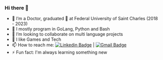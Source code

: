 ### Hi there 👋

- :school: I’m a Doctor, graduated :syringe: at Federal
  University of Saint Charles (2018 - 2023) 
- 🌱 I mostly program in GoLang, Python and Bash
- 👯 I’m looking to collaborate on multi language projects
- 💬 I like Games and Tech
- 📫 How to reach me: [![Linkedin Badge](https://img.shields.io/badge/-GabrielReinert-blue?style=flat-square&logo=Linkedin&logoColor=white&link=https://www.linkedin.com/in/gabriel-reinert-13b8051b3/)](https://www.linkedin.com/in/gabriel-reinert-13b8051b3/) 
| 
[![Gmail Badge](https://img.shields.io/badge/-gabriel.j.reinert@gmail.com-c14438?style=flat-square&logo=Gmail&logoColor=white&link=mailto:gabriel.j.reinert@gmail.com)](mailto:gabriel.j.reinert@gmail.com)
- ⚡ Fun fact: I'm always learning something new


